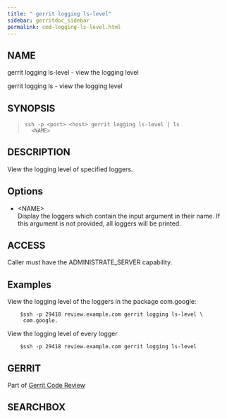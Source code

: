 ```yaml
---
title: " gerrit logging ls-level"
sidebar: gerritdoc_sidebar
permalink: cmd-logging-ls-level.html
---
```

## NAME

gerrit logging ls-level - view the logging level

gerrit logging ls - view the logging level

## SYNOPSIS

> 
> 
>     ssh -p <port> <host> gerrit logging ls-level | ls
>       <NAME>

## DESCRIPTION

View the logging level of specified loggers.

## Options

  - \<NAME\>  
    Display the loggers which contain the input argument in their name.
    If this argument is not provided, all loggers will be printed.

## ACCESS

Caller must have the ADMINISTRATE\_SERVER capability.

## Examples

View the logging level of the loggers in the package com.google:

``` 
    $ssh -p 29418 review.example.com gerrit logging ls-level \
     com.google.
```

View the logging level of every logger

``` 
    $ssh -p 29418 review.example.com gerrit logging ls-level
```

## GERRIT

Part of [Gerrit Code Review](index.html)

## SEARCHBOX

